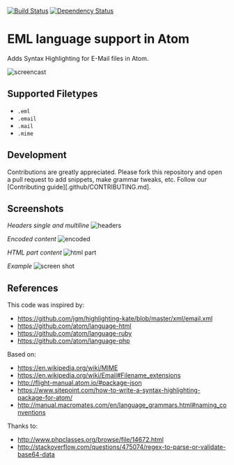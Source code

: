 [![Build Status](https://travis-ci.org/mariozaizar/language-eml.svg?branch=master)](https://travis-ci.org/mariozaizar/language-eml)
[![Dependency Status](https://david-dm.org/mariozaizar/language-eml.svg)](https://david-dm.org/mariozaizar/language-eml)

# EML language support in Atom

Adds Syntax Highlighting for E-Mail files in Atom.

![screencast](https://cloud.githubusercontent.com/assets/164819/16854870/b7594628-49c7-11e6-865b-11b8ffce6494.gif)

## Supported Filetypes

* `.eml`
* `.email`
* `.mail`
* `.mime`

## Development

Contributions are greatly appreciated. Please fork this repository and open a pull request to add snippets, make grammar tweaks, etc. Follow our [Contributing guide][.github/CONTRIBUTING.md].

## Screenshots

*Headers single and multiline*
![headers](https://cloud.githubusercontent.com/assets/164819/16891371/720981f0-4aad-11e6-889b-b74c6a78066f.png)

*Encoded content*
![encoded](https://cloud.githubusercontent.com/assets/164819/16891372/74aa786a-4aad-11e6-9a54-fc938523b554.png)

*HTML part content*
![html part](https://cloud.githubusercontent.com/assets/164819/16891369/6e8a13aa-4aad-11e6-8066-1bd24df3a8ff.png)

*Example*
![screen shot](https://cloud.githubusercontent.com/assets/164819/16852885/cf5d61a4-49be-11e6-9622-a3b4628f5f27.png)

## References

This code was inspired by:
- https://github.com/jgm/highlighting-kate/blob/master/xml/email.xml
- https://github.com/atom/language-html
- https://github.com/atom/language-ruby
- https://github.com/atom/language-php

Based on:
- https://en.wikipedia.org/wiki/MIME
- https://en.wikipedia.org/wiki/Email#Filename_extensions
- http://flight-manual.atom.io/#package-json
- https://www.sitepoint.com/how-to-write-a-syntax-highlighting-package-for-atom/
- http://manual.macromates.com/en/language_grammars.html#naming_conventions

Thanks to:
- http://www.phpclasses.org/browse/file/14672.html
- http://stackoverflow.com/questions/475074/regex-to-parse-or-validate-base64-data
